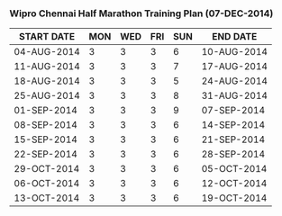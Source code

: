 ### Wipro Chennai Half Marathon Training Plan (07-DEC-2014)

| START DATE  | MON | WED | FRI | SUN |  END DATE   |
|-------------|-----|-----|-----|-----|-------------|
| 04-AUG-2014 |  3  |  3  |  3  |  6  | 10-AUG-2014 |
| 11-AUG-2014 |  3  |  3  |  3  |  7  | 17-AUG-2014 |
| 18-AUG-2014 |  3  |  3  |  3  |  5  | 24-AUG-2014 |
| 25-AUG-2014 |  3  |  3  |  3  |  8  | 31-AUG-2014 |
| 01-SEP-2014 |  3  |  3  |  3  |  9  | 07-SEP-2014 |
| 08-SEP-2014 |  3  |  3  |  3  |  6  | 14-SEP-2014 |
| 15-SEP-2014 |  3  |  3  |  3  |  6  | 21-SEP-2014 |
| 22-SEP-2014 |  3  |  3  |  3  |  6  | 28-SEP-2014 |
| 29-OCT-2014 |  3  |  3  |  3  |  6  | 05-OCT-2014 |
| 06-OCT-2014 |  3  |  3  |  3  |  6  | 12-OCT-2014 |
| 13-OCT-2014 |  3  |  3  |  3  |  6  | 19-OCT-2014 |
